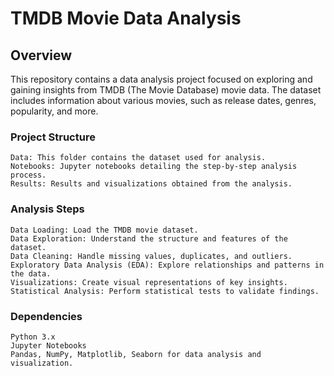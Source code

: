 # TMDB Movie Data Analysis

## Overview

This repository contains a data analysis project focused on exploring and gaining insights from TMDB (The Movie Database) movie data. The dataset includes information about various movies, such as release dates, genres, popularity, and more.

### Project Structure

    Data: This folder contains the dataset used for analysis.
    Notebooks: Jupyter notebooks detailing the step-by-step analysis process.
    Results: Results and visualizations obtained from the analysis.

### Analysis Steps

    Data Loading: Load the TMDB movie dataset.
    Data Exploration: Understand the structure and features of the dataset.
    Data Cleaning: Handle missing values, duplicates, and outliers.
    Exploratory Data Analysis (EDA): Explore relationships and patterns in the data.
    Visualizations: Create visual representations of key insights.
    Statistical Analysis: Perform statistical tests to validate findings.

### Dependencies

    Python 3.x
    Jupyter Notebooks
    Pandas, NumPy, Matplotlib, Seaborn for data analysis and visualization.
